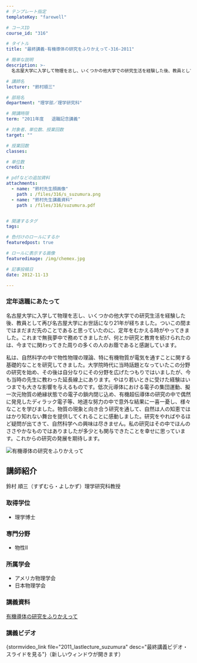 ```yaml
---
# テンプレート指定
templateKey: "farewell"

# コースID
course_id: "316"

# タイトル
title: "最終講義-有機導体の研究をふりかえって-316-2011"

# 簡単な説明
description: >-
  名古屋大学に入学して物理を志し、いくつかの他大学での研究生活を経験した後、教員として再び名古屋大学にお世話になり21年が経ちました。ついこの間まではまだまだ先のことであると思っていたのに、定年をむ...

# 講師名
lecturer: "鈴村順三"

# 部局名
department: "理学部／理学研究科"

# 開講時限
term: "2011年度	退職記念講義"

# 対象者、単位数、授業回数
target: ""

# 授業回数
classes: 

# 単位数
credit: 

# pdfなどの追加資料
attachments: 
  - name: "鈴村先生顔画像" 
    path : /files/316/s_suzumura.png
  - name: "鈴村先生講義資料" 
    path : /files/316/suzumura.pdf


# 関連するタグ
tags:

# 色付けのロールにするか
featuredpost: true

# ロールに表示する画像
featuredimage: /img/chemex.jpg

# 記事投稿日
date: 2012-11-13

---
```

### 定年退職にあたって 

名古屋大学に入学して物理を志し、いくつかの他大学での研究生活を経験した後、教員として再び名古屋大学にお世話になり21年が経ちました。ついこの間まではまだまだ先のことであると思っていたのに、定年をむかえる時がやってきました。これまで無我夢中で務めてきましたが、何とか研究と教育を続けられたのは、今までに関わってきた周りの多くの人のお蔭であると感謝しています。

私は、自然科学の中で物性物理の理論、特に有機物質が電気を通すことに関する基礎的なことを研究してきました。大学院時代に当時話題となっていたこの分野の研究を始め、その後は自分なりにその分野を広げたつもりではいましたが、今も当時の先生に教わった延長線上にあります。やはり若いときに受けた経験はいつまでも大きな影響を与えるものです。低次元導体における電子の集団運動、擬一次元物質の絶縁状態での電子の鎖内閉じ込め、有機超伝導体の研究の中で偶然に発見したディラック電子等、地道な努力の中で意外な結果に一喜一憂し、様々なことを学びました。物質の現象と向き合う研究を通して、自然は人の知恵でははかり知れない舞台を提供してくれることに感動しました。研究をやればやるほど疑問が出てきて、自然科学への興味は尽きません。私の研究はその中でほんのささやかなものではありましたが多少とも関与できたことを幸せに思っています。これからの研究の発展を期待します。

![有機導体の研究をふりかえって](/files/316/s_suzumura.png) 
## 講師紹介

鈴村 順三（すずむら・よしかず）理学研究科教授 

### 取得学位

  * 理学博士

### 専門分野

  * 物性II

### 所属学会

  * アメリカ物理学会
  * 日本物理学会
### 講義資料


[有機導体の研究をふりかえって](/files/316/suzumura.pdf) 

### 講義ビデオ

{stormvideo_link file="2011_lastlecture_suzumura" desc="最終講義ビデオ・スライドを見る"}（新しいウィンドウが開きます）